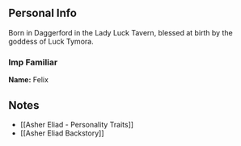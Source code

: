 


## Personal Info
Born in Daggerford in the Lady Luck Tavern, blessed at birth by the goddess of Luck Tymora. 


### Imp Familiar
**Name:** Felix


## Notes
 - [[Asher Eliad - Personality Traits]]
 - [[Asher Eliad Backstory]]
